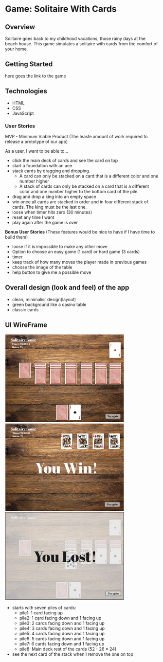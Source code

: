 # Game: Solitaire With Cards

## Overview
Solitaire goes back to my childhood vacations, those rainy days at the beach house. This game simulates a solitaire with cards from the comfort of your home.

## Getting Started

here goes the link to the game

## Technologies
- HTML
- CSS
- JavaScript

### User Stories

MVP - Minimum Viable Product
(The leaste amount of work required to release a prototype of our app)

As a user, I want to be able to...

- click the main deck of cards and see the card on top
- start a foundation with an ace
- stack cards by dragging and dropping. 
    - A card can only be stacked on a card that is a different color and one number higher
    - A stack of cards can only be stacked on a card that is a different color and one number higher to the bottom card of the pile.
- drag and drop a king into an empty space 
- win once all cards are stacked in order and in four different stack of cards. The king must be the last one.
- loose when timer hits zero (30 minutes)
- reset any time I want
- play again after the game is over


**Bonus User Stories**
(These features would be nice to have if I have time to build them)
- loose if it is impossible to make any other move
- Option to choose an easy game (1 card) or hard game (3 cards) 
- timer
- keep track of how many moves the player made in previous games
- choose the image of the table
- help button to give me a possible move

## Overall design (look and feel) of the app

- clean, minimalisr design(layout)
- green background like a casino table
- classic cards


## UI WireFrame
<!-- add an image to the readme -->
![layout wireframe](css/imgs/game1.png)
![layout wireframe](css/imgs/game2.png)
![layout wireframe](css/imgs/game3.png)


- starts with seven piles of cards:
    - pile1: 1 card facing up
    - pile2: 1 card facing down and 1 facing up
    - pile3: 2 cards facing down and 1 facing up
    - pile4: 3 cards facing down and 1 facing up
    - pile5: 4 cards facing down and 1 facing up
    - pile6: 5 cards facing down and 1 facing up
    - pile7: 6 cards facing down and 1 facing up
    - pile8: Main deck rest of the cards (52 - 26 = 24)
- see the next card of the stack when I remove the one on top